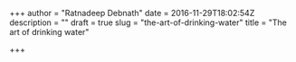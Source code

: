 +++
author = "Ratnadeep Debnath"
date = 2016-11-29T18:02:54Z
description = ""
draft = true
slug = "the-art-of-drinking-water"
title = "The art of drinking water"

+++




